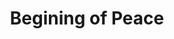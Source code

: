 ---
pid: FS309
title: Begining of Peace
location_transcription: 15th St
zipcode: '19153'
outside_phl: 
neighborhood: Eastwick
age: '15'
age_range: 13-19
instagram: 
image_file_name: FS_309.jpg
proposal_transcription: Two guns crossing each other with a huge //X// on it
topic: Violence
topic_summary: '0'
type: Other No Form
keywords_other: 
credit: 
image_labels: 
twitter: 
facebook: 
permalink: "/monuments/fs309/"
layout: item-page
---